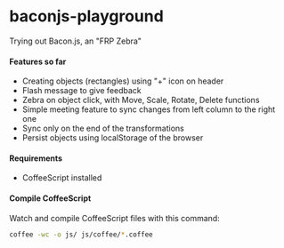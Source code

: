 baconjs-playground
==================

Trying out Bacon.js, an "FRP Zebra"

#### Features so far

* Creating objects (rectangles) using "+" icon on header
* Flash message to give feedback
* Zebra on object click, with Move, Scale, Rotate, Delete functions
* Simple meeting feature to sync changes from left column to the right one
* Sync only on the end of the transformations
* Persist objects using localStorage of the browser


#### Requirements

* CoffeeScript installed


#### Compile CoffeeScript

Watch and compile CoffeeScript files with this command:

```bash
coffee -wc -o js/ js/coffee/*.coffee
```

